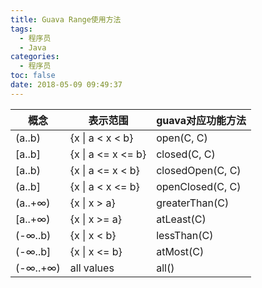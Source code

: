 ```yaml
---
title: Guava Range使用方法
tags:
  - 程序员
  - Java
categories:
  - 程序员
toc: false
date: 2018-05-09 09:49:37
---
```


| **概念** | **表示范围**       | **guava对应功能方法** |
| -------- | ------------------ | --------------------- |
| (a..b)   | {x &#124; a < x < b}   | open(C, C)            |
| [a..b]   | {x &#124; a <= x <= b} | closed(C, C)          |
| [a..b)   | {x &#124; a <= x < b}  | closedOpen(C, C)      |
| (a..b]   | {x &#124; a < x <= b}  | openClosed(C, C)      |
| (a..+∞)  | {x &#124; x > a}       | greaterThan(C)        |
| [a..+∞)  | {x &#124; x >= a}      | atLeast(C)            |
| (-∞..b)  | {x &#124; x < b}       | lessThan(C)           |
| (-∞..b]  | {x &#124; x <= b}      | atMost(C)             |
| (-∞..+∞) | all values         | all()                 |